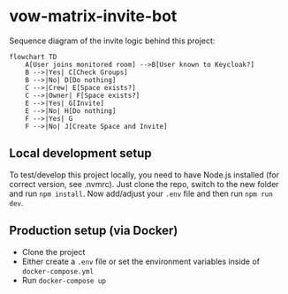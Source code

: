 # vow-matrix-invite-bot

Sequence diagram of the invite logic behind this project:
```mermaid
flowchart TD
    A[User joins monitored room] -->B[User known to Keycloak?]
    B -->|Yes| C[Check Groups]
    B -->|No| D[Do nothing]
    C -->|Crew| E[Space exists?]
    C -->|Owner| F[Space exists?]
    E -->|Yes| G[Invite]
    E -->|No| H[Do nothing]
    F -->|Yes| G
    F -->|No| J[Create Space and Invite]
 ```

## Local development setup
To test/develop this project locally, you need to have Node.js installed (for correct version, see .nvmrc). Just clone the repo, switch to the new folder and run `npm install`. Now add/adjust your `.env` file and then run `npm run dev`.

## Production setup (via Docker)
- Clone the project
- Either create a `.env` file or set the environment variables inside of `docker-compose.yml`
- Run `docker-compose up`
